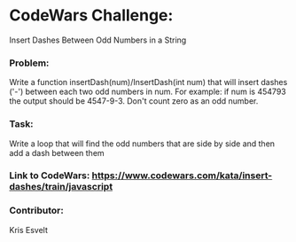# CodeWars Challenge:
Insert Dashes Between Odd Numbers in a String

### Problem:
Write a function insertDash(num)/InsertDash(int num) that will insert dashes ('-') between each two odd numbers in num. For example: if num is 454793 the output should be 4547-9-3. Don't count zero as an odd number.


### Task:
Write a loop that will find the odd numbers that are side by side and then add a dash between them


### Link to CodeWars: https://www.codewars.com/kata/insert-dashes/train/javascript


### Contributor:
Kris Esvelt
